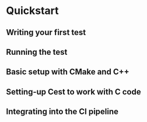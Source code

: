 # Quickstart

## Writing your first test

## Running the test

## Basic setup with CMake and C++

## Setting-up Cest to work with C code

## Integrating into the CI pipeline
